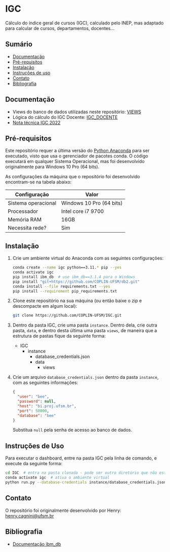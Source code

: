 # IGC

Cálculo do índice geral de cursos (IGC), calculado pelo INEP, mas adaptado para calcular de cursos, departamentos, 
docentes...

## Sumário

* [Documentação](#documentação)
* [Pré-requisitos](#pré-requisitos)
* [Instalação](#instalação)
* [Instruções de uso](#instruções-de-uso)
* [Contato](#contato)
* [Bibliografia](#bibliografia)

## Documentação

* Views do banco de dados utilizadas neste repositório: [VIEWS](VIEWS.md)
* Lógica do cálculo do IGC Docente: [IGC_DOCENTE](IGC_DOCENTE.md)
* [Nota técnica IGC 2022](data/nota_técnica_igc.pdf)

## Pré-requisitos

Este repositório requer a última versão do [Python Anaconda](https://www.anaconda.com/download) para ser executado, 
visto que usa o gerenciador de pacotes conda. O código executará em qualquer Sistema Operacional, mas foi desenvolvido
originalmente para Windows 10 Pro (64 bits).

As configurações da máquina que o repositório foi desenvolvido encontram-se na tabela abaixo:

| Configuração        | Valor                    |
|---------------------|--------------------------|
| Sistema operacional | Windows 10 Pro (64 bits) |
| Processador         | Intel core i7 9700       |
| Memória RAM         | 16GB                     |
| Necessita rede?     | Sim                      |


## Instalação

1. Crie um ambiente virtual do Anaconda com as seguintes configurações:

   ```bash
   conda create --name igc python==3.11.* pip --yes
   conda activate igc
   pip install ibm_db  # use ibm_db==3.1.4 para o Windows
   pip install "git+https://github.com/COPLIN-UFSM/db2.git"
   conda install --file requirements.txt --yes
   pip install --requirement pip_requirements.txt
   ```

2. Clone este repositório na sua máquina (ou então baixe o zip e descompacte em algum local):

   ```bash
   git clone https://github.com/COPLIN-UFSM/IGC.git
   ```
   
3. Dentro da pasta IGC, crie uma pasta `instance`. Dentro dela, crie outra pasta, `data`, e dentro desta última uma pasta `views`,
   de maneira que a estrutura de pastas fique da seguinte forma:

   * IGC
     * instance
       * database_credentials.json
       * data
         * views

4. Crie um arquivo `database_credentials.json` dentro da pasta `instance`, com as seguintes informações:

   ```json
   {
     "user": "bee",
     "password": null,
     "host": "bi.proj.ufsm.br",
     "port": 50000,
     "database": "bee"
   }
   ```
   Substitua `null` pela senha de acesso ao banco de dados.

## Instruções de Uso

Para executar o dashboard, entre na pasta IGC pela linha de comando, e execute da seguinte forma:

```bash
cd IGC  # entra na pasta clonada - pode ser outro diretório que não este
conda activate igc  # ativa o ambiente virtual 
python run.py --database-credentials instance/database_credentials.json --views-path instance/data/views
```

## Contato

O repositório foi originalmente desenvolvido por Henry: [henry.cagnini@ufsm.br]()

## Bibliografia

* [Documentação ibm_db](https://www.ibm.com/docs/en/db2/11.5?topic=framework-application-development-db)
